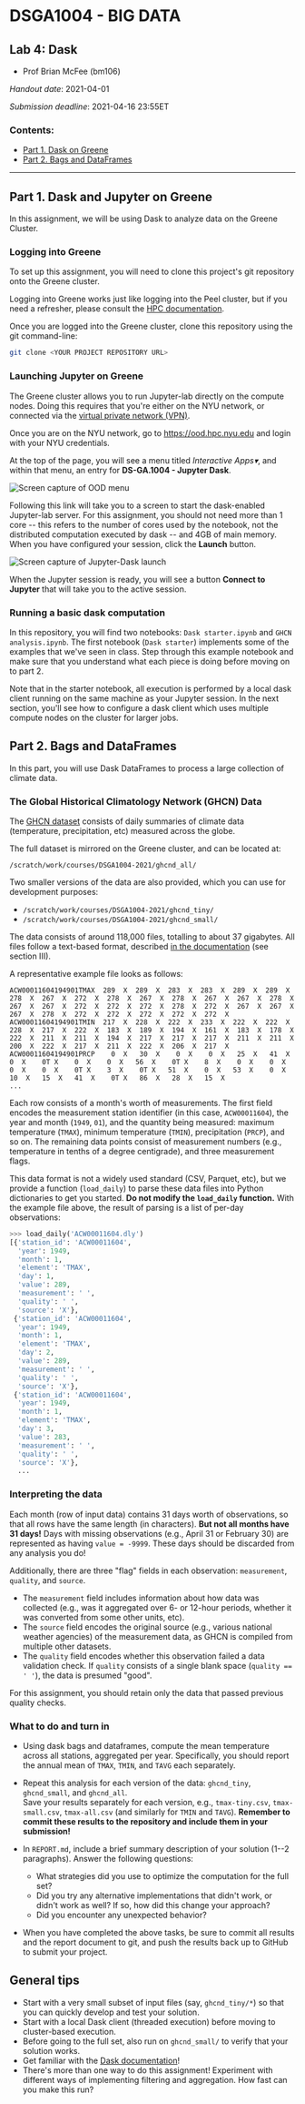 # DSGA1004 - BIG DATA
## Lab 4: Dask
- Prof Brian McFee (bm106)


*Handout date*: 2021-04-01

*Submission deadline*: 2021-04-16 23:55ET

### Contents:
 - [Part 1. Dask on Greene](#part-1-dask-and-Jupyter-on-greene)
 - [Part 2. Bags and DataFrames](#part-2-bags-and-dataframes)

---


## Part 1. Dask and Jupyter on Greene

In this assignment, we will be using Dask to analyze data on the Greene Cluster.

### Logging into Greene

To set up this assignment, you will need to clone this project's git repository onto the Greene cluster.

Logging into Greene works just like logging into the Peel cluster, but if you need a refresher, please consult the [HPC documentation](https://sites.google.com/a/nyu.edu/nyu-hpc/documentation/hpc-access).

Once you are logged into the Greene cluster, clone this repository using the git command-line:

```bash
git clone <YOUR PROJECT REPOSITORY URL>
```

### Launching Jupyter on Greene

The Greene cluster allows you to run Jupyter-lab directly on the compute nodes.
Doing this requires that you're either on the NYU network, or connected via the
[virtual private network
(VPN)](https://www.nyu.edu/life/information-technology/getting-started/network-and-connectivity/vpn.html).

Once you are on the NYU network, go to https://ood.hpc.nyu.edu and login with your
NYU credentials.

At the top of the page, you will see a menu titled *Interactive Apps▾*, and within
that menu, an entry for **DS-GA.1004 - Jupyter Dask**.

![Screen capture of OOD menu](.images/ood-interactive.png)

Following this link will take you to a screen to start the dask-enabled Jupyter-lab
server.  For this assignment, you should not need more than 1 core -- this refers to
the number of cores used by the notebook, not the distributed computation executed
by dask -- and 4GB of main memory.  When you have configured your session, click the
**Launch** button.

![Screen capture of Jupyter-Dask launch](.images/ood-jupyter-launch.png)

When the Jupyter session is ready, you will see a button **Connect to Jupyter** that
will take you to the active session.


### Running a basic dask computation

In this repository, you will find two notebooks: `Dask starter.ipynb` and `GHCN
analysis.ipynb`.
The first notebook (`Dask starter`) implements some of the examples that we've seen
in class.
Step through this example notebook and make sure that you understand what each piece
is doing before moving on to part 2.

Note that in the starter notebook, all execution is performed by a local dask
client running on the same machine as your Jupyter session.
In the next section, you'll see how to configure a dask client which uses multiple
compute nodes on the cluster for larger jobs.


## Part 2. Bags and DataFrames

In this part, you will use Dask DataFrames to process a large collection of climate data.

### The Global Historical Climatology Network (GHCN) Data

The [GHCN
dataset](https://www.ncei.noaa.gov/access/metadata/landing-page/bin/iso?id=gov.noaa.ncdc:C00861)
consists of daily summaries of climate data (temperature, precipitation, etc) measured
across the globe.

The full dataset is mirrored on the Greene cluster, and can be located at:

```
/scratch/work/courses/DSGA1004-2021/ghcnd_all/
```

Two smaller versions of the data are also provided, which you can use for
development purposes:

- `/scratch/work/courses/DSGA1004-2021/ghcnd_tiny/`
- `/scratch/work/courses/DSGA1004-2021/ghcnd_small/`


The data consists of around 118,000 files, totalling to about 37 gigabytes.
All files follow a text-based format, described [in the
documentation](https://www1.ncdc.noaa.gov/pub/data/ghcn/daily/readme.txt)
(see section III).

A representative example file looks as follows:
```
ACW00011604194901TMAX  289  X  289  X  283  X  283  X  289  X  289  X  278  X  267  X  272  X  278  X  267  X  278  X  267  X  267  X  278  X  267  X  267  X  272  X  272  X  272  X  278  X  272  X  267  X  267  X  267  X  278  X  272  X  272  X  272  X  272  X  272  X
ACW00011604194901TMIN  217  X  228  X  222  X  233  X  222  X  222  X  228  X  217  X  222  X  183  X  189  X  194  X  161  X  183  X  178  X  222  X  211  X  211  X  194  X  217  X  217  X  217  X  211  X  211  X  200  X  222  X  217  X  211  X  222  X  206  X  217  X
ACW00011604194901PRCP    0  X   30  X    0  X    0  X   25  X   41  X    0  X    0T X    0  X    0  X   56  X    0T X    8  X    0  X    0  X    0  X    0  X    0T X    3  X    0T X   51  X    0  X   53  X    0  X   10  X   15  X   41  X    0T X   86  X   28  X   15  X
...
```
Each row consists of a month's worth of measurements.
The first field encodes the measurement station identifier (in this case,
`ACW00011604`), the year and month (`1949`, `01`), and the quantity being
measured: maximum temperature (`TMAX`), minimum temperature (`TMIN`),
precipitation (`PRCP`), and so on.
The remaining data points consist of measurement numbers (e.g., temperature
in tenths of a degree centigrade), and three measurement flags.

This data format is not a widely used standard (CSV, Parquet, etc), but we provide a function (`load_daily`) to parse these data files into Python dictionaries to get you started.
**Do not modify the `load_daily` function.**
With the example file above, the result of parsing is a list of per-day
observations:
```python
>>> load_daily('ACW00011604.dly')
[{'station_id': 'ACW00011604',
  'year': 1949,
  'month': 1,
  'element': 'TMAX',
  'day': 1,
  'value': 289,
  'measurement': ' ',
  'quality': ' ',
  'source': 'X'},
 {'station_id': 'ACW00011604',
  'year': 1949,
  'month': 1,
  'element': 'TMAX',
  'day': 2,
  'value': 289,
  'measurement': ' ',
  'quality': ' ',
  'source': 'X'},
 {'station_id': 'ACW00011604',
  'year': 1949,
  'month': 1,
  'element': 'TMAX',
  'day': 3,
  'value': 283,
  'measurement': ' ',
  'quality': ' ',
  'source': 'X'},
  ...
```

### Interpreting the data

Each month (row of input data) contains 31 days worth of observations, so
that all rows have the same length (in characters).
**But not all months have 31 days!**
Days with missing observations (e.g., April 31 or February 30) are
represented as having `value = -9999`.
These days should be discarded from any analysis you do!

Additionally, there are three "flag" fields in each observation:
`measurement`, `quality`, and `source`.
- The `measurement` field includes information about how data was collected
(e.g., was it aggregated over 6- or 12-hour periods, whether it was
converted from some other units, etc).
- The `source` field encodes the original source (e.g., various national
  weather agencies) of the measurement data, as GHCN is compiled from multiple other datasets.
- The `quality` field encodes whether this observation failed a data
  validation check.  If `quality` consists of a single blank space (`quality
  == ' '`), the data is presumed "good".

For this assignment, you should retain only the data that passed previous
quality checks.

### What to do and turn in

- Using dask bags and dataframes, compute the mean temperature across all stations, aggregated per year.
  Specifically, you should report the annual mean of `TMAX`, `TMIN`, and `TAVG` each separately.

- Repeat this analysis for each version of the data: `ghcnd_tiny`, `ghcnd_small`, and `ghcnd_all`.  
  Save your results separately for each version, e.g., `tmax-tiny.csv`, `tmax-small.csv`, `tmax-all.csv` (and similarly for `TMIN` and `TAVG`).
  **Remember to commit these results to the repository and include them in your submission!**

- In `REPORT.md`, include a brief summary description of your solution (1--2 paragraphs).  Answer the following questions:
    - What strategies did you use to optimize the computation for the full set?
    - Did you try any alternative implementations that didn't work, or didn't work as well?  If so, how did this change your approach?
    - Did you encounter any unexpected behavior?
    
- When you have completed the above tasks, be sure to commit all results and the report document to git, and push the results back up to GitHub to submit your project.


## General tips

- Start with a very small subset of input files (say, `ghcnd_tiny/*`) so that you can quickly develop and test your solution.
- Start with a local Dask client (threaded execution) before moving to cluster-based execution.
- Before going to the full set, also run on `ghcnd_small/` to verify that your solution works.
- Get familiar with the [Dask documentation](https://docs.dask.org/en/latest/)!
- There's more than one way to do this assignment!  Experiment with different ways of implementing filtering and aggregation.  How fast can you make this run?
